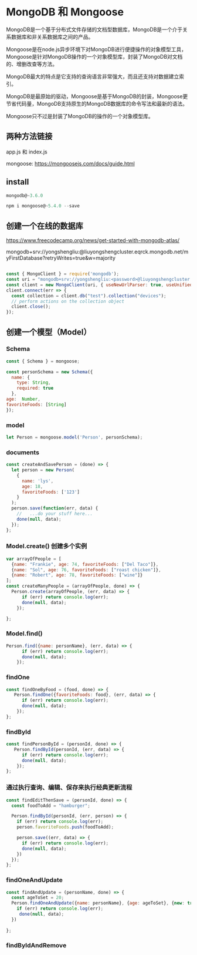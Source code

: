 # MongoDB 和 Mongoose

MongoDB是一个基于分布式文件存储的文档型数据库，MongoDB是一个介于关系数据库和非关系数据库之间的产品。

Mongoose是在node.js异步环境下对MongoDB进行便捷操作的对象模型工具，Mongoose是针对MongoDB操作的一个对象模型库，封装了MongoDB对文档的、增删改查等方法。

MongoDB最大的特点是它支持的查询语言非常强大，而且还支持对数据建立索引。

MongoDB是最原始的驱动，Mongoose是基于MongoDB的封装，Mongoose更节省代码量，MongoDB支持原生的MongoDB数据库的命令写法和最新的语法。

Mongoose只不过是封装了MongoDB的操作的一个对象模型库。

## 两种方法链接

app.js 和 index.js

mongoose: https://mongoosejs.com/docs/guide.html

## install

```js
mongodb@~3.6.0 

npm i mongoose@~5.4.0 --save
```

## 创建一个在线的数据库

https://www.freecodecamp.org/news/get-started-with-mongodb-atlas/

mongodb+srv://yongshengliu:<password>@liuyongshengcluster.eqrck.mongodb.net/myFirstDatabase?retryWrites=true&w=majority

```js

const { MongoClient } = require('mongodb');
const uri = "mongodb+srv://yongshengliu:<password>@liuyongshengcluster.eqrck.mongodb.net/myFirstDatabase?retryWrites=true&w=majority";
const client = new MongoClient(uri, { useNewUrlParser: true, useUnifiedTopology: true });
client.connect(err => {
  const collection = client.db("test").collection("devices");
  // perform actions on the collection object
  client.close();
});

```

## 创建一个模型（Model）

### Schema

```js
const { Schema } = mongoose;

const personSchema = new Schema({
  name: {
    type: String,
    required: true
  },
age:  Number,
favoriteFoods: [String]
});
```

### model

```js
let Person = mongoose.model('Person', personSchema);
```

### documents

```js
const createAndSavePerson = (done) => {
  let person = new Person(
    {
      name: 'lys',
      age: 18,
      favoriteFoods: ['123']
    }
  );
  person.save(function(err, data) {
    //   ...do your stuff here...
    done(null, data);
  });
};
```

### Model.create() 创建多个实例

```js
var arrayOfPeople = [
  {name: "Frankie", age: 74, favoriteFoods: ["Del Taco"]},
  {name: "Sol", age: 76, favoriteFoods: ["roast chicken"]},
  {name: "Robert", age: 78, favoriteFoods: ["wine"]}
];
const createManyPeople = (arrayOfPeople, done) => {
  Person.create(arrayOfPeople, (err, data) => {
      if (err) return console.log(err);
      done(null, data);
    });

};
```

### Model.find()

```js
Person.find({name: personName}, (err, data) => {
      if (err) return console.log(err);
      done(null, data);
    });
```
### findOne

```js
const findOneByFood = (food, done) => {
   Person.findOne({favoriteFoods: food}, (err, data) => {
      if (err) return console.log(err);
      done(null, data);
    });
};
```

### findById

```js
const findPersonById = (personId, done) => {
   Person.findById(personId, (err, data) => {
      if (err) return console.log(err);
      done(null, data);
    });
};
```

### 通过执行查询、编辑、保存来执行经典更新流程


```js
const findEditThenSave = (personId, done) => {
  const foodToAdd = "hamburger";

  Person.findById(personId, (err, person) => {
    if (err) return console.log(err);
    person.favoriteFoods.push(foodToAdd);

    person.save((err, data) => {
      if (err) return console.log(err);
      done(null, data);
    })
  });
};
```


### findOneAndUpdate

```js
const findAndUpdate = (personName, done) => {
  const ageToSet = 20;
  Person.findOneAndUpdate({name: personName}, {age: ageToSet}, {new: true}, (err, data) => {
    if (err) return console.log(err);
     done(null, data);
  })
 
};
```

### findByIdAndRemove

